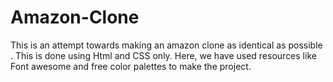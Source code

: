 # Amazon-Clone
This is an attempt towards making an amazon clone as identical as possible . This is done using Html and CSS only. Here, we have used resources like Font awesome and free color palettes to make the project.
